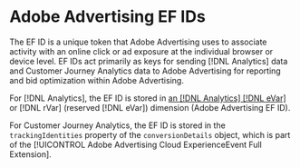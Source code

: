 # Adobe Advertising EF IDs

The EF ID is a unique token that Adobe Advertising uses to associate activity with an online click or ad exposure at the individual browser or device level. EF IDs act primarily as keys for sending [!DNL Analytics] data and Customer Journey Analytics data to Adobe Advertising for reporting and bid optimization within Adobe Advertising.

For [!DNL Analytics], the EF ID is stored in [an [!DNL Analytics] [!DNL eVar]](https://experienceleague.adobe.com/docs/analytics/components/dimensions/evar.html) or [!DNL rVar] (reserved [!DNL eVar]) dimension (Adobe Advertising EF ID).

For Customer Journey Analytics, the EF ID is stored in the `trackingIdentities` property of the `conversionDetails` object, which is part of the [!UICONTROL Adobe Advertising Cloud ExperienceEvent Full Extension].

